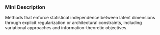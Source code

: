 ### Mini Description

Methods that enforce statistical independence between latent dimensions through explicit regularization or architectural constraints, including variational approaches and information-theoretic objectives.
